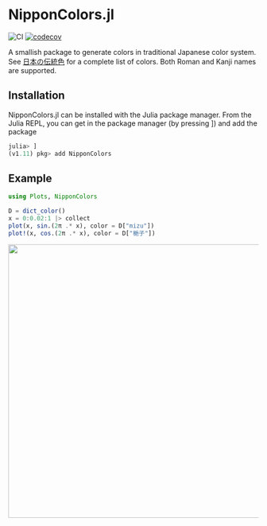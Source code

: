 # NipponColors.jl

![CI](https://img.shields.io/github/actions/workflow/status/vavrines/NipponColors.jl/ci.yml?branch=main&style=flat-square)
[![codecov](https://img.shields.io/codecov/c/github/vavrines/NipponColors.jl?style=flat-square)](https://codecov.io/gh/vavrines/NipponColors.jl)

A smallish package to generate colors in traditional Japanese color system.
See [日本の伝統色](https://nipponcolors.com/) for a complete list of colors.
Both Roman and Kanji names are supported.

## Installation

NipponColors.jl can be installed with the Julia package manager. From the Julia REPL, you can get in the package manager (by pressing ]) and add the package

```julia
julia> ]
(v1.11) pkg> add NipponColors
```

## Example

```julia
using Plots, NipponColors

D = dict_color()
x = 0:0.02:1 |> collect
plot(x, sin.(2π .* x), color = D["mizu"])
plot!(x, cos.(2π .* x), color = D["梔子"])
```

<img src="https://i.postimg.cc/Bv3sR69g/plot.png" width="550"/>

